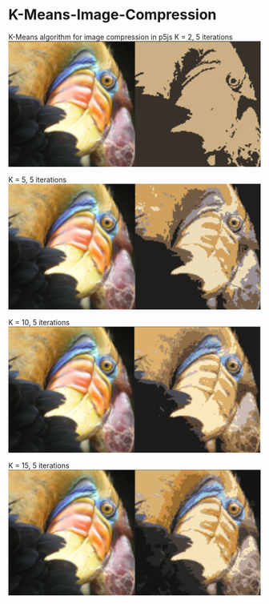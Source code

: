 # K-Means-Image-Compression

K-Means algorithm for image compression in p5js
K = 2, 5 iterations
![alt text](https://github.com/dalvagon/K-Means-Image-Compression/blob/main/assets/ss1.png?raw=true)


K = 5, 5 iterations
![alt text](https://github.com/dalvagon/K-Means-Image-Compression/blob/main/assets/ss2.png?raw=true)


K = 10, 5 iterations
![alt text](https://github.com/dalvagon/K-Means-Image-Compression/blob/main/assets/ss3.png?raw=true)


K = 15, 5 iterations
![alt text](https://github.com/dalvagon/K-Means-Image-Compression/blob/main/assets/ss4.png?raw=true)
